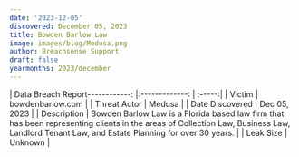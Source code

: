 ```yaml
---
date: '2023-12-05'
discovered: December 05, 2023
title: Bowden Barlow Law
image: images/blog/Medusa.png
author: Breachsense Support
draft: false
yearmonths: 2023/december
---
```


| Data Breach Report------------:     |:-------------:    | :-----:|
| Victim      | bowdenbarlow.com      | 
| Threat Actor      | Medusa      | 
| Date Discovered      | Dec 05, 2023      | 
| Description      | Bowden Barlow Law is a Florida based law firm that has been representing clients in the areas of Collection Law, Business Law, Landlord Tenant Law, and Estate Planning for over 30 years.      | 
| Leak Size      | Unknown      | 

